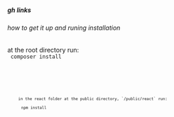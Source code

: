 ##### gh links
###### how to get it up and runing installation
  <p>
    at the root directory run: 
    <br>
       <code> composer install
      <code>
  </p>
  <p>
    <code>in the react folder at the public directory, `/public/react` run: <br>
      npm install
    </code>
  </p>